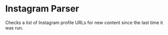 # Instagram Parser

Checks a list of Instagram profile URLs for new content since the last time it was run.
